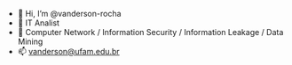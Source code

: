 - 👋 Hi, I’m @vanderson-rocha
- 👀 IT Analist
- 🌱 Computer Network / Information Security / Information Leakage / Data Mining
- 📫 vanderson@ufam.edu.br

<!---
vanderson-rocha/vanderson-rocha is a ✨ special ✨ repository because its `README.md` (this file) appears on your GitHub profile.
You can click the Preview link to take a look at your changes.
--->
